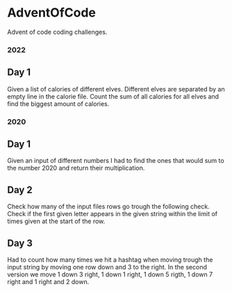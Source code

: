 # AdventOfCode
Advent of code coding challenges.

### 2022
## Day 1
Given a list of calories of different elves. Different elves are separated by an empty line in the calorie file.
Count the sum of all calories for all elves and find the biggest amount of calories. 

### 2020
## Day 1
Given an input of different numbers I had to find the ones that would sum to the number 2020 and return their multiplication.

## Day 2
Check how many of the input files rows go trough the following check. Check if the first given letter appears in the given string within the limit of times given at the start of the row.

## Day 3
Had to count how many times we hit a hashtag when moving trough the input string by moving one row down and 3 to the right. In the second version we move 1 down 3 right, 1 down 1 right, 1 down 5 rigth, 1 down 7 right and 1 right and 2 down.